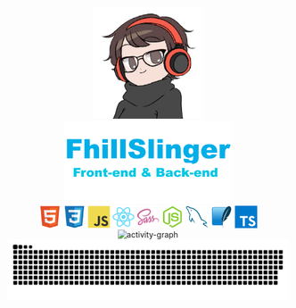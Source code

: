 <p align="center">
  <img width="200px" src="images/avatar.png" alt="avatar"> <br/>
  <img src="images/btitle.png" alt="title"/> <br/>
  <img width="40px" src="https://raw.githubusercontent.com/devicons/devicon/master/icons/html5/html5-original.svg" alt="html5"/>
  <img width="40px" src="https://raw.githubusercontent.com/devicons/devicon/master/icons/css3/css3-original.svg" alt="css3"/>
  <img width="40px" src="https://raw.githubusercontent.com/devicons/devicon/master/icons/javascript/javascript-original.svg" alt="javascript"/>
  <img width="40px" src="https://raw.githubusercontent.com/devicons/devicon/master/icons/react/react-original.svg" alt="react"/>
  <img width="40px" src="https://raw.githubusercontent.com/devicons/devicon/master/icons/sass/sass-original.svg" alt="sass"/>
  <img width="40px" src="https://raw.githubusercontent.com/devicons/devicon/master/icons/nodejs/nodejs-original.svg" alt="nodejs"/>
  <img width="40px" src="https://raw.githubusercontent.com/devicons/devicon/master/icons/mysql/mysql-original.svg" alt="mysql"/>
  <img width="40px" src="images/sqlite.png" alt="SQLite"/>
  <img width="40px" src="images/typescript.png" alt="typescript"> <br/>
  <img src="https://activity-graph.herokuapp.com/graph?username=FhillSlinger&theme=github&hide_title=true&area=true&hide_border=true&point=47d3ee&bg_color=transparent&color=27d3ee" alt="activity-graph"> <br/>
  <img src="https://github.com/FhillSlinger/FhillSlinger/blob/output/github-contribution-grid-snake.svg" alt="commit-snake">
<p>
